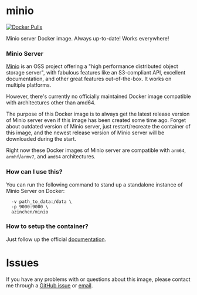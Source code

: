 # minio

[![Docker Pulls][dockerhub-badge]][dockerhub-link]

Minio server Docker image. Always up-to-date! Works everywhere!

### Minio Server

[Minio][minio-home] is an OSS project offering a "high performance distributed object storage server", with fabulous features like an S3-compliant API, excellent documentation, and other great features out-of-the-box. It works on multiple platforms. 

However, there's currently no officially maintained Docker image compatible with architectures other than amd64.

The purpose of this Docker image is to always get the latest release version of Minio server even if this image has been created some time ago. Forget about outdated version of Minio server, just restart/recreate the container of this image, and the newest release version of Minio server will be downloaded during the start.

Right now these Docker images of Minio server are compatible with `arm64`, `armhf`/`armv7`, and `amd64` architectures.

### How can I use this?

You can run the following command to stand up a standalone instance of Minio Server on Docker:

```docker run \
  -v path_to_data:/data \
  -p 9000:9000 \
  azinchen/minio
```

### How to setup the container?

Just follow up the official [documentation][minio-docs].

# Issues

If you have any problems with or questions about this image, please contact me through a [GitHub issue][github-issues] or [email][email-link].

[dockerhub-badge]: https://img.shields.io/docker/pulls/azinchen/minio?style=flat-square
[dockerhub-link]: https://hub.docker.com/repository/docker/azinchen/minio
[github-issues]: https://github.com/azinchen/minio/issues
[minio-home]: https://min.io
[minio-docs]: https://docs.min.io/
[email-link]: mailto:alexander@zinchenko.com